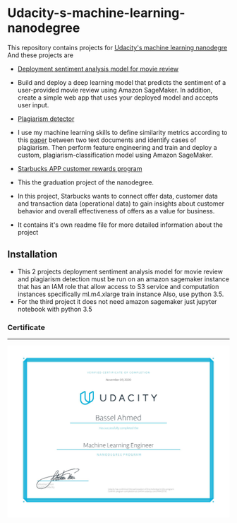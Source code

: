 # Udacity-s-machine-learning-nanodegree
This repository contains projects for [Udacity's machine learning nanodegre](https://www.udacity.com/course/machine-learning-engineer-nanodegree--nd009t) And these projects are

-  [Deployment sentiment analysis model for movie review]()
  - Build and deploy a deep learning model that predicts the sentiment of a user-provided movie review using Amazon SageMaker.
    In addition, create a simple web app that uses your deployed model and accepts user input.
    
-  [Plagiarism detector](https://github.com/Basel-Ahmed/Udacity-s-machine-learning-nanodegree/tree/main/ML_sagemaker_studies/Project_Plagiarism_Detection)
  - I use my machine learning skills to define similarity metrics according to this [paper](https://s3.amazonaws.com/video.udacity-data.com/topher/2019/January/5c412841_developing-a-corpus-of-plagiarised-short-answers/developing-a-corpus-of-plagiarised-short-answers.pdf) between two text documents and identify cases of plagiarism. 
    Then perform feature engineering and train and deploy a custom, plagiarism-classification model using Amazon SageMaker.

-  [Starbucks APP customer rewards program](https://github.com/Basel-Ahmed/Udacity-s-machine-learning-nanodegree/tree/main/ML_capstone_project)
  - This the graduation project of the nanodegree.
  - In this project, Starbucks wants to connect offer data, customer data and transaction data (operational data) to gain insights about customer behavior and overall                 effectiveness of offers as a value for business.
  - It contains it's own readme file for more detailed information about the project
  
  
## Installation 
- This 2 projects deployment sentiment analysis model for movie review and plagiarism detection must be run on an amazon sagemaker instance that has an IAM role that allow access    to S3 service and computation instances specifically ml.m4.xlarge train instance Also, use python 3.5.
- For the third project it does not need amazon sagemaker just jupyter notebook with python 3.5

### Certificate 
---
![cert](https://github.com/Basel-Ahmed/Udacity-s-machine-learning-nanodegree/blob/main/Machine%20learning%20nanodegree%20certificate.jpg "cert")
